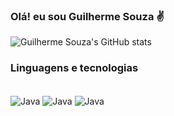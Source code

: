 
### Olá! eu sou Guilherme Souza ✌️

![Guilherme Souza's GitHub stats](https://github-readme-stats.vercel.app/api?username=Guid0Dev&show_icons=true&theme=radical)


### Linguagens e tecnologias

<div style = "display inline_block"><br>
    <img align = "center" alt= "Java" src = "https://img.shields.io/badge/Java-ED8B00?style=for-the-badge&logo=openjdk&logoColor=white"/>
    <img align = "center" alt= "Java" src = "https://img.shields.io/badge/PHP-777BB4?style=for-the-badge&logo=php&logoColor=white"/>
    <img align = "center" alt= "Java" src = "https://img.shields.io/badge/Spring-6DB33F?style=for-the-badge&logo=spring&logoColor=white"/>
</div><br>
